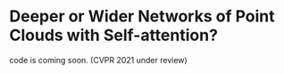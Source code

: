 # Deeper or Wider Networks of Point Clouds with Self-attention? 
code is coming soon. (CVPR 2021 under review)
